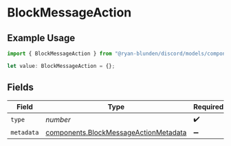# BlockMessageAction

## Example Usage

```typescript
import { BlockMessageAction } from "@ryan-blunden/discord/models/components";

let value: BlockMessageAction = {};
```

## Fields

| Field                                                                                          | Type                                                                                           | Required                                                                                       | Description                                                                                    |
| ---------------------------------------------------------------------------------------------- | ---------------------------------------------------------------------------------------------- | ---------------------------------------------------------------------------------------------- | ---------------------------------------------------------------------------------------------- |
| `type`                                                                                         | *number*                                                                                       | :heavy_check_mark:                                                                             | N/A                                                                                            |
| `metadata`                                                                                     | [components.BlockMessageActionMetadata](../../models/components/blockmessageactionmetadata.md) | :heavy_minus_sign:                                                                             | N/A                                                                                            |
